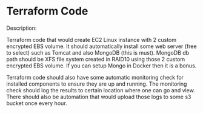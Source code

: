 # Terraform Code 

Description:

Terraform code that would create EC2 Linux instance with 2 custom encrypted EBS volume.
It should automatically install some web server (free to select) such as Tomcat and also MongoDB (this is must). MongoDB db path should be XFS file system created in RAID10 using those 2 custom encrypted EBS volume. If you can setup Mongo in Docker then it is a bonus.

Terraform code should also have some automatic monitoring check for installed components to ensure they are up and running. The monitoring check should log the results to certain location where one can go and view. There should also be automation that would upload those logs to some s3 bucket once every hour.
